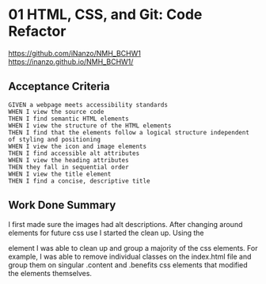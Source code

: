 # 01 HTML, CSS, and Git: Code Refactor

https://github.com/iNanzo/NMH_BCHW1
https://inanzo.github.io/NMH_BCHW1/

## Acceptance Criteria

```
GIVEN a webpage meets accessibility standards
WHEN I view the source code
THEN I find semantic HTML elements
WHEN I view the structure of the HTML elements
THEN I find that the elements follow a logical structure independent of styling and positioning
WHEN I view the icon and image elements
THEN I find accessible alt attributes
WHEN I view the heading attributes
THEN they fall in sequential order
WHEN I view the title element
THEN I find a concise, descriptive title
```

## Work Done Summary

I first made sure the images had alt descriptions. After changing around elements for future css use I started the clean up. 
Using the <section> element I was able to clean up and group a majority of the css elements. 
For example, I was able to remove individual classes on the index.html file and group them on singular .content and .benefits css elements that modified the elements themselves.
